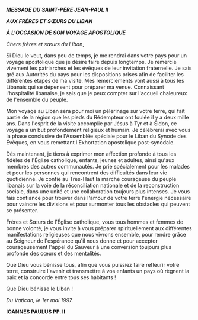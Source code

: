 ***MESSAGE DU SAINT-PÈRE JEAN-PAUL II***

***AUX FRÈRES ET SŒURS DU LIBAN***

***À L'OCCASION DE SON VOYAGE APOSTOLIQUE***

*Chers frères et sœurs du Liban*,

Si Dieu le veut, dans peu de temps, je me rendrai dans votre pays pour un voyage apostolique que je désire faire depuis longtemps. Je remercie vivement les patriarches et les évêques de leur invitation fraternelle. Je sais gré aux Autorités du pays pour les dispositions prises afin de faciliter les différentes étapes de ma visite. Mes remerciements vont aussi à tous les Libanais qui se dépensent pour préparer ma venue. Connaissant l'hospitalité libanaise, je sais que je peux compter sur l'accueil chaleureux de l'ensemble du peuple.

Mon voyage au Liban sera pour moi un pèlerinage sur votre terre, qui fait partie de la région que les pieds du Rédempteur ont foulée il y a deux mille ans. Dans l'esprit de la visite accomplie par Jésus à Tyr et à Sidon, ce voyage a un but profondément religieux et humain. Je célébrerai avec vous la phase conclusive de l'Assemblée spéciale pour le Liban du Synode des Évêques, en vous remettant l'Exhortation apostolique post-synodale.

Dès maintenant, je tiens à exprimer mon affection profonde à tous les fidèles de l'Église catholique, enfants, jeunes et adultes, ainsi qu'aux membres des autres communautés. Je prie spécialement pour les malades et pour les personnes qui rencontrent des difficultés dans leur vie quotidienne. Je confie au Très-Haut la marche courageuse du peuple libanais sur la voie de la réconciliation nationale et de la reconstruction sociale, dans une unité et une collaboration toujours plus intenses. Je vous fais confiance pour trouver dans l'amour de votre terre l'énergie nécessaire pour vaincre les divisions et pour surmonter tous les obstacles qui peuvent se présenter.

Frères et Sœurs de l'Église catholique, vous tous hommes et femmes de bonne volonté, je vous invite à vous préparer spirituellement aux différentes manifestations religieuses que nous vivrons ensemble, pour rendre grâce au Seigneur de l'espérance qu'il nous donne et pour accepter courageusement l'appel du Sauveur à une conversion toujours plus profonde des cœurs et des mentalités.

Que Dieu vous bénisse tous, afin que vous puissiez faire refleurir votre terre, construire l'avenir et transmettre à vos enfants un pays où règnent la paix et la concorde entre tous ses habitants !

Que Dieu bénisse le Liban !

*Du Vatican, le 1er mai 1997.*

**IOANNES PAULUS PP. II**